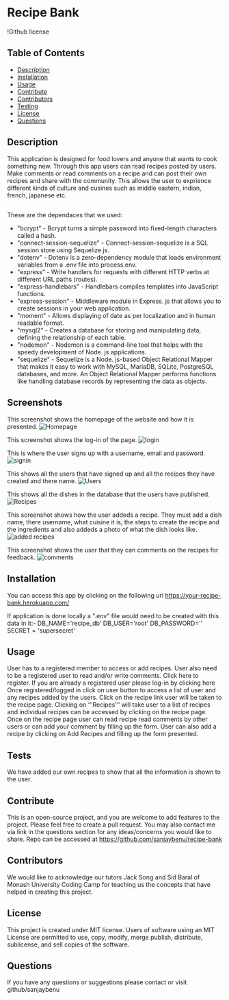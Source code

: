 # Recipe Bank
!Github license
## Table of Contents
* [Description](#description)
* [Installation](#installation)
* [Usage](#usage)
* [Contribute](#contribute)
* [Contributors](#contributors)
* [Testing](#tests)
* [License](#license)
* [Questions](#questions)
## Description
This application is designed for food lovers and anyone that wants to cook something new.
Through this app users can read recipes posted by users. Make comments or read comments on a recipe and can post their own recipes and share with the community. This allows the user to exprience different kinds of culture and cusines such as middle eastern, indian, french, japanese etc.
##
These are the dependaces that we used:
   * "bcrypt" - Bcrypt turns a simple password into fixed-length characters called a hash.
   * "connect-session-sequelize" - Connect-session-sequelize is a SQL session store using Sequelize.js.
   * "dotenv" - Dotenv is a zero-dependency module that loads environment variables from a .env file into process.env. 
   * "express" - Write handlers for requests with different HTTP verbs at different URL paths (routes).
   * "express-handlebars" - Handlebars compiles templates into JavaScript functions.
   * "express-session" - Middleware module in Express. js that allows you to create sessions in your web application.
   * "moment" - Allows displaying of date as per localization and in human readable format.
   * "mysql2" - Creates a database for storing and manipulating data, defining the relationship of each table.
   * "nodemon" - Nodemon is a command-line tool that helps with the speedy development of Node. js applications.
   * "sequelize" - Sequelize is a Node. js-based Object Relational Mapper that makes it easy to work with MySQL, MariaDB, SQLite, PostgreSQL databases, and more. An Object Relational Mapper performs functions like handling database records by representing the data as objects.
## Screenshots

This screenshot shows the homepage of the website and how it is presented.
![Homepage](https://github.com/sanjaybenu/recipe-bank/assets/123305537/80111331-2dd0-4b00-b362-1a525ff8094d)

This screenshot shows the log-in of the page.
![login](https://github.com/sanjaybenu/recipe-bank/assets/123305537/a3d41bb5-6f92-4149-84d2-89dda04b9195)

This is where the user signs up with a username, email and password.
![signin](https://github.com/sanjaybenu/recipe-bank/assets/123305537/9036123e-cbc8-41d8-afd0-8c90fc12d8e4)

This shows all the users that have signed up and all the recipes they have created and there name.
![Users](https://github.com/sanjaybenu/recipe-bank/assets/123305537/f6ee9952-a3c3-4059-9163-613927b4a56b)

This shows all the dishes in the database that the users have published.
![Recipes](https://github.com/sanjaybenu/recipe-bank/assets/123305537/a629911e-e5f2-4233-ab7d-69205cc737a0)

This screenshot shows how the user addeds a recipe. They must add a dish name, there username, what cuisine it is, the steps to create the recipe and the ingredients and also addeds a photo of what the dish looks like.
![added recipes](https://github.com/sanjaybenu/recipe-bank/assets/123305537/2744aaa6-e69a-4e68-8602-81c76e549307)

This screenshot shows the user that they can comments on the recipes for feedback.
![comments](https://github.com/sanjaybenu/recipe-bank/assets/123305537/179487a1-cb68-40cf-a060-816ff5fb7254)

## Installation
You can access this app by clicking on the following url
https://your-recipe-bank.herokuapp.com/

If application is done locally a ".env" file would need to be created with this data in it:-
DB_NAME='recipe_db'
DB_USER='root'
DB_PASSWORD=''
SECRET = 'supersecret'
## Usage
User has to a registered member to access or add recipes. User also need to be a registered user to read and/or write comments.
Click here to register.
If you are already a registered user please log-in by clicking here
Once registered/logged in click on user button to access a list of user and any recipes added by the users.
Click on the recipe link user will be taken to the recipe page.
Clicking on ‘’’Recipes’’’ will take user to a list of recipes and individual recipes can be accessed by clicking on the recipe page.
Once on the recipe page user can read recipe read comments by other users or can add your comment by filling up the form.
User can also add a recipe by clicking on Add Recipes and filling up the form presented.
## Tests
We have added our own recipes to show that all the information is shown to the user.
## Contribute
This is an open-source project, and you are welcome to add features to the project. Please feel free to create a pull request. You may also contact me via link in the questions section for any ideas/concerns you would like to share.
Repo can be accessed at
https://github.com/sanjaybenu/recipe-bank
## Contributors
We would like to acknowledge our tutors Jack Song and Sid Baral of Monash University Coding Camp for teaching us the concepts that have helped in creating this project.
## License
This project is created under MIT license.
Users of software using an MIT License are permitted to use, copy, modify, merge publish, distribute, sublicense, and sell copies of the software.
## Questions
If you have any questions or suggestions please contact or visit github/sanjaybenu
